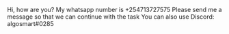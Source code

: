 Hi, how are you?
My whatsapp number is +254713727575
Please send me a message so that we can continue with the task
You can also use Discord: algosmart#0285
